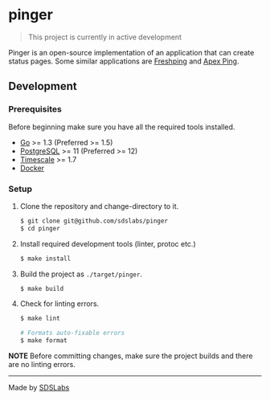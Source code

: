 # pinger

> This project is currently in active development

Pinger is an open-source implementation of an application that can create
status pages. Some similar applications are [Freshping](https://www.freshworks.com/website-monitoring/)
and [Apex Ping](https://apex.sh/ping/).

## Development

### Prerequisites

Before beginning make sure you have all the required tools installed.

- [Go](https://golang.org/doc/install) >= 1.3 (Preferred >= 1.5)
- [PostgreSQL](https://www.postgresql.org/download/) >= 11 (Preferred >= 12)
- [Timescale](https://docs.timescale.com/latest/getting-started/installation) >= 1.7
- [Docker](https://docs.docker.com/get-docker/)

### Setup

1. Clone the repository and change-directory to it.
   ```sh
   $ git clone git@github.com/sdslabs/pinger
   $ cd pinger
   ```

1. Install required development tools (linter, protoc etc.)
   ```sh
   $ make install
   ```

1. Build the project as `./target/pinger`.
   ```sh
   $ make build
   ```

1. Check for linting errors.
   ```sh
   $ make lint

   # Formats auto-fixable errors
   $ make format
   ```

**NOTE** Before committing changes, make sure the project builds and there are no linting errors.

***

Made by [SDSLabs](https://sdslabs.co)
